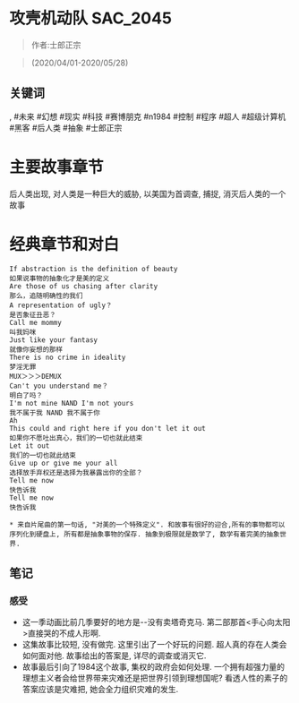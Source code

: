 # 攻壳机动队 SAC_2045

> 作者:士郎正宗

> (2020/04/01-2020/05/28)

## 关键词
, #未来 #幻想 #现实 #科技 #赛博朋克 #n1984 #控制 #程序 #超人 #超级计算机 #黑客 #后人类 #抽象 #士郎正宗

# 主要故事章节
后人类出现, 对人类是一种巨大的威胁, 以美国为首调查, 捕捉, 消灭后人类的一个故事

# 经典章节和对白
```
If abstraction is the definition of beauty
如果说事物的抽象化才是美的定义
Are those of us chasing after clarity
那么，追随明确性的我们
A representation of ugly？
是否象征丑恶？
Call me mommy
叫我妈咪
Just like your fantasy
就像你妄想的那样
There is no crime in ideality
梦淫无罪
MUX＞＞＞DEMUX
Can't you understand me？
明白了吗？
I'm not mine NAND I'm not yours
我不属于我 NAND 我不属于你
Ah
This could and right here if you don't let it out
如果你不愿吐出真心，我们的一切也就此结束
Let it out
我们的一切也就此结束
Give up or give me your all
选择放手弃权还是选择为我暴露出你的全部？
Tell me now
快告诉我
Tell me now
快告诉我
```
    * 来自片尾曲的第一句话, "对美的一个特殊定义". 和故事有很好的迎合,所有的事物都可以序列化到硬盘上, 所有都是抽象事物的保存. 抽象到极限就是数学了, 数学有着完美的抽象世界.


## 笔记
### 感受
* 这一季动画比前几季要好的地方是\-\-没有卖塔奇克马. 第二部那首<手心向太阳\>直接哭的不成人形啊.
* 这集故事比较短, 没有做完. 这里引出了一个好玩的问题. 超人真的存在人类会如何面对他. 故事给出的答案是, 详尽的调查或消灭它.
* 故事最后引向了1984这个故事, 集权的政府会如何处理. 一个拥有超强力量的理想主义者会给世界带来灾难还是把世界引领到理想国呢? 看透人性的素子的答案应该是灾难把, 她会全力组织灾难的发生.

